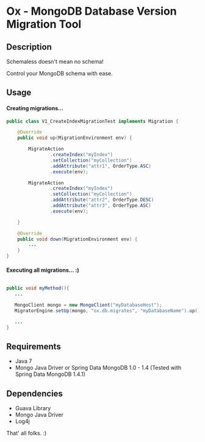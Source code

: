 Ox - MongoDB Database Version Migration Tool
===================

## Description
Schemaless doesn't mean no schema!

Control your MongoDB schema with ease.
## Usage

#### Creating migrations...

```java
public class V1_CreateIndexMigrationTest implements Migration {

    @Override
    public void up(MigrationEnvironment env) {

        MigrateAction
                .createIndex("myIndex")
                .setCollection("myCollection")
                .addAttribute("attr1", OrderType.ASC)
                .execute(env);

        MigrateAction
                .createIndex("myIndex")
                .setCollection("myCollection")
                .addAttribute("attr2", OrderType.DESC)
                .addAttribute("attr3", OrderType.ASC)
                .execute(env);

    }

    @Override
    public void down(MigrationEnvironment env) {
        ...
    }
}
```

#### Executing all migrations... :)


```java

public void myMethod(){
   ...

   MongoClient mongo = new MongoClient("myDatabaseHost");
   MigratorEngine.setUp(mongo, "ox.db.migrates", "myDatabaseName").up();

   ...
}

```

## Requirements

- Java 7
- Mongo Java Driver or Spring Data MongoDB 1.0 - 1.4 (Tested with Spring Data MongoDB 1.4.1)

## Dependencies

- Guava Library
- Mongo Java Driver
- Log4j

That' all folks. :)
